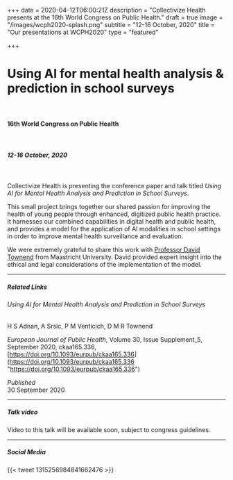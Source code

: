 +++
date = 2020-04-12T06:00:21Z
description = "Collectivize Health presents at the 16th World Congress on Public Health."
draft = true
image = "/images/wcph2020-splash.png"
subtitle = "12-16 October, 2020"
title = "Our presentations at WCPH2020"
type = "featured"

+++
# Using AI for mental health analysis & prediction in school surveys

<br>

#### 16th World Congress on Public Health

<br>

##### 12-16 October, 2020

<br>

Collectivize Health is presenting the conference paper and talk titled _Using AI for Mental Health Analysis and Prediction in School Surveys_.

This small project brings together our shared passion for improving the health of young people through enhanced, digitized public health practice. It harnesses our combined capabilities in digital health and public health, and provides a model for the application of AI modalities in school settings in order to improve mental health surveillance and evaluation.

We were extremely grateful to share this work with [Professor David Townend](https://www.maastrichtuniversity.nl/d.townend) from Maastricht University. David provided expert insight into the ethical and legal considerations of the implementation of the model.

<hr>

##### Related Links

###### Using AI for Mental Health Analysis and Prediction in School Surveys

H S Adnan, A Srsic, P M Venticich, D M R Townend

_European Journal of Public Health_, Volume 30, Issue Supplement_5, September 2020, ckaa165.336, [https://doi.org/10.1093/eurpub/ckaa165.336](https://doi.org/10.1093/eurpub/ckaa165.336 "https://doi.org/10.1093/eurpub/ckaa165.336")

_Published_  
30 September 2020

<hr>

##### Talk video

Video to this talk will be available soon, subject to congress guidelines.

<hr>

##### Social Media

{{< tweet 1315256984841662476 >}}